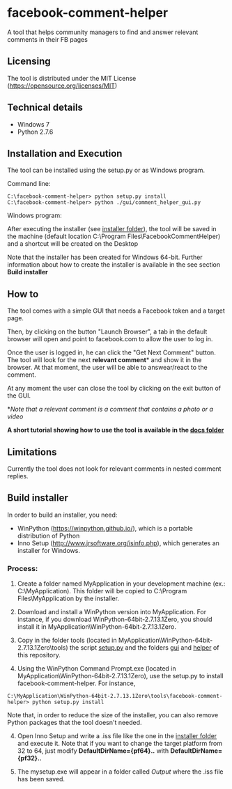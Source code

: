 # facebook-comment-helper
A tool that helps community managers to find and answer relevant comments in their FB pages

## Licensing
The tool is distributed under the MIT License (https://opensource.org/licenses/MIT)

## Technical details
- Windows 7
- Python 2.7.6

## Installation and Execution
The tool can be installed using the setup.py or as Windows program.

Command line:
```
C:\facebook-comment-helper> python setup.py install
C:\facebook-comment-helper> python ./gui/comment_helper_gui.py
```

Windows program:

After executing the installer (see [installer folder](installer/Output)), 
the tool will be saved in the machine (default location C:\Program Files\FacebookCommentHelper) and a shortcut will be created on the Desktop

Note that the installer has been created for Windows 64-bit. Further information about how to create the installer is available in the see section **Build installer** 

## How to
The tool comes with a simple GUI that needs a Facebook token and a target page.

Then, by clicking on the button "Launch Browser", a tab in the default browser will open and point to facebook.com 
to allow the user to log in.

Once the user is logged in, he can click the "Get Next Comment" button. The tool will look for the next 
**relevant comment*** and show it in the browser. At that moment, the user will be able to answear/react to the comment.

At any moment the user can close the tool by clicking on the exit button of the GUI.

**Note that a relevant comment is a comment that contains a photo or a video*

**A short tutorial showing how to use the tool is available in the [docs folder](docs)**

## Limitations
Currently the tool does not look for relevant comments in nested comment replies.

## Build installer
In order to build an installer, you need:

- WinPython (https://winpython.github.io/), which is a portable distribution of Python
- Inno Setup (http://www.jrsoftware.org/isinfo.php), which generates an installer for Windows.

### Process:

1. Create a folder named MyApplication in your development machine (ex.: C:\MyApplication\). This folder will be copied to C:\Program Files\MyApplication by the installer.

2. Download and install a WinPython version into MyApplication. For instance, if you download WinPython-64bit-2.7.13.1Zero, you should install it in MyApplication\WinPython-64bit-2.7.13.1Zero.

3. Copy in the folder tools (located in MyApplication\WinPython-64bit-2.7.13.1Zero\tools) the script [setup.py](setup.py) and the folders [gui](gui) and [helper](helper) of this repository.

3. Using the WinPython Command Prompt.exe (located in MyApplication\WinPython-64bit-2.7.13.1Zero), use the setup.py to install facebook-comment-helper. For instance,
```
C:\MyApplication\WinPython-64bit-2.7.13.1Zero\tools\facebook-comment-helper> python setup.py install
```
Note that, in order to reduce the size of the installer, you can also remove Python packages that the tool doesn't needed.

4. Open Inno Setup and write a .iss file like the one in the [installer folder](installer/installer.iss) and execute it. Note that if you want to change the target platform from 32 to 64, just modify **DefaultDirName={pf64}..** with **DefaultDirName={pf32}..**

5. The mysetup.exe will appear in a folder called *Output* where the .iss file has been saved.

